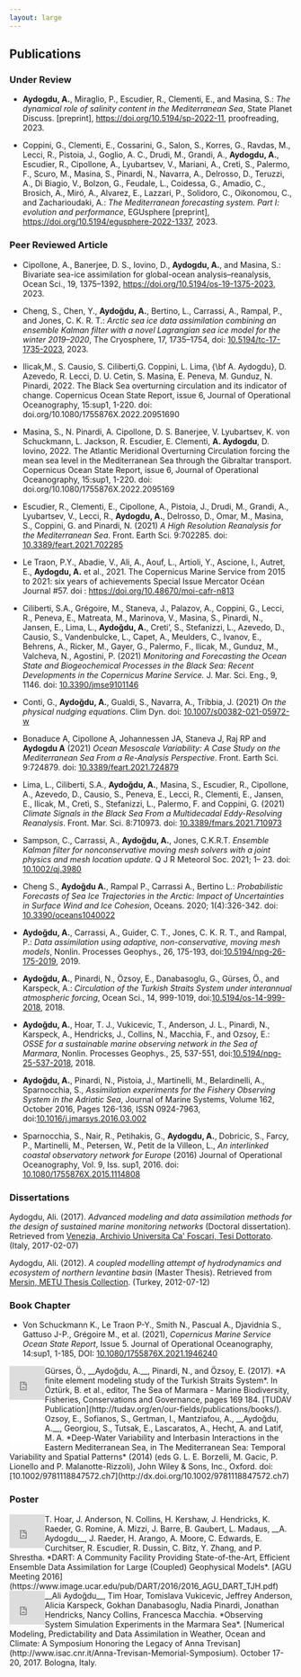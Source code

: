 ```yaml
---
layout: large
---
```

## Publications

### Under Review

- __Aydogdu, A.__, Miraglio, P., Escudier, R., Clementi, E., and Masina, S.: *The dynamical role of salinity content in the Mediterranean Sea*, State Planet Discuss. [preprint], https://doi.org/10.5194/sp-2022-11, proofreading, 2023.

-  Coppini, G., Clementi, E., Cossarini, G., Salon, S., Korres, G., Ravdas, M., Lecci, R., Pistoia, J., Goglio, A. C., Drudi, M., Grandi, A., __Aydogdu, A.__, Escudier, R., Cipollone, A., Lyubartsev, V., Mariani, A., Cretì, S., Palermo, F., Scuro, M., Masina, S., Pinardi, N., Navarra, A., Delrosso, D., Teruzzi, A., Di Biagio, V., Bolzon, G., Feudale, L., Coidessa, G., Amadio, C., Brosich, A., Miró, A., Alvarez, E., Lazzari, P., Solidoro, C., Oikonomou, C., and Zacharioudaki, A.: *The Mediterranean forecasting system. Part I: evolution and performance*, EGUsphere [preprint], https://doi.org/10.5194/egusphere-2022-1337, 2023.

### Peer Reviewed Article

- Cipollone, A., Banerjee, D. S., Iovino, D., __Aydogdu, A.__, and Masina, S.: Bivariate sea-ice assimilation for global-ocean analysis–reanalysis, Ocean Sci., 19, 1375–1392, https://doi.org/10.5194/os-19-1375-2023, 2023.

- Cheng, S., Chen, Y., __Aydoğdu, A.__, Bertino, L., Carrassi, A., Rampal, P., and Jones, C. K. R. T.: *Arctic sea ice data assimilation combining an ensemble Kalman filter with a novel Lagrangian sea ice model for the winter 2019–2020*, The Cryosphere, 17, 1735–1754, doi: [10.5194/tc-17-1735-2023](https://doi.org/10.5194/tc-17-1735-2023), 2023.

- Ilicak,M., S. Causio, S. Ciliberti,G. Coppini, L. Lima, {\bf A. Aydogdu}, D. Azevedo, R. Lecci, D. U. Cetin, S. Masina, E. Peneva, M. Gunduz, N. Pinardi, 2022. The Black Sea overturning circulation and its indicator of change. Copernicus Ocean State Report, issue 6, Journal of Operational Oceanography, 15:sup1, 1-220. doi: doi.org/10.1080/1755876X.2022.20951690

- Masina, S., N. Pinardi, A. Cipollone, D. S. Banerjee, V. Lyubartsev, K. von Schuckmann, L. Jackson, R. Escudier, E. Clementi, __A. Aydogdu__, D. Iovino, 2022. The Atlantic Meridional Overturning Circulation forcing the mean sea level in the Mediterranean Sea through the Gibraltar transport. Copernicus Ocean State Report, issue 6, Journal of Operational Oceanography, 15:sup1, 1-220. doi: doi.org/10.1080/1755876X.2022.2095169

- Escudier, R., Clementi, E., Cipollone, A., Pistoia, J., Drudi, M., Grandi, A., Lyubartsev, V., Lecci, R., __Aydogdu, A.__, Delrosso, D., Omar, M., Masina, S., Coppini, G. and Pinardi, N. (2021) *A High Resolution Reanalysis for the Mediterranean Sea*. Front. Earth Sci. 9:702285. doi: [10.3389/feart.2021.702285](https://doi.org/10.3389/feart.2021.702285)

- Le Traon, P.Y., Abadie, V., Ali, A., Aouf, L., Artioli, Y., Ascione, I., Autret, E., __Aydogdu, A.__ et al., 2021. The Copernicus Marine Service from 2015 to 2021: six years of achievements Special Issue Mercator Océan Journal #57. doi : https://doi.org/10.48670/moi-cafr-n813
- Ciliberti, S.A., Grégoire, M., Staneva, J., Palazov, A., Coppini, G., Lecci, R., Peneva, E., Matreata, M., Marinova, V., Masina, S., Pinardi, N., Jansen, E., Lima, L., __Aydoğdu, A.__, Creti’, S., Stefanizzi, L., Azevedo, D., Causio, S., Vandenbulcke, L., Capet, A., Meulders, C., Ivanov, E., Behrens, A., Ricker, M., Gayer, G., Palermo, F., Ilicak, M., Gunduz, M., Valcheva, N., Agostini, P. (2021) *Monitoring and Forecasting the Ocean State and Biogeochemical Processes in the Black Sea: Recent Developments in the Copernicus Marine Service.* J. Mar. Sci. Eng., 9, 1146. doi: [10.3390/jmse9101146](https://doi.org/10.3390/jmse9101146)

- Conti, G., __Aydoğdu, A.__, Gualdi, S., Navarra, A., Tribbia, J. (2021) *On the physical nudging equations*. Clim Dyn. doi: [10.1007/s00382-021-05972-w](https://doi.org/10.1007/s00382-021-05972-w)

- Bonaduce A, Cipollone A, Johannessen JA, Staneva J, Raj RP and __Aydogdu A__ (2021) *Ocean Mesoscale Variability: A Case Study on the Mediterranean Sea From a Re-Analysis Perspective*. Front. Earth Sci. 9:724879. doi: [10.3389/feart.2021.724879](https://doi.org/10.3389/feart.2021.724879)

- Lima, L., Ciliberti, S.A., __Aydoğdu, A.__, Masina, S., Escudier, R., Cipollone, A., Azevedo, D., Causio, S., Peneva, E., Lecci, R., Clementi, E., Jansen, E., Ilicak, M., Cretì, S., Stefanizzi, L., Palermo, F. and Coppini, G. (2021) *Climate Signals in the Black Sea From a Multidecadal Eddy-Resolving Reanalysis*. Front. Mar. Sci. 8:710973. doi: [10.3389/fmars.2021.710973](https://doi.org/10.3389/fmars.2021.710973)

- Sampson, C., Carrassi, A., __Aydoğdu, A.__, Jones, C.K.R.T. *Ensemble Kalman filter for nonconservative moving mesh solvers with a joint physics and mesh location update*. Q J R Meteorol Soc. 2021; 1– 23. doi: [10.1002/qj.3980](https://doi.org/10.1002/qj.3980)

- Cheng S., __Aydoğdu A.__, Rampal P., Carrassi A., Bertino L.: *Probabilistic Forecasts of Sea Ice Trajectories in the Arctic: Impact of Uncertainties in Surface Wind and Ice Cohesion*, Oceans. 2020; 1(4):326-342. doi: [10.3390/oceans1040022](https://doi.org/10.3390/oceans1040022)

-  __Aydoğdu, A.__, Carrassi, A., Guider, C. T., Jones, C. K. R. T., and Rampal, P.: *Data assimilation using adaptive, non-conservative, moving mesh models*, Nonlin. Processes Geophys., 26, 175-193, doi:[10.5194/npg-26-175-2019](https://doi.org/10.5194/npg-26-175-2019), 2019.

- __Aydoğdu, A.__, Pinardi, N., Özsoy, E., Danabasoglu, G., Gürses, Ö., and Karspeck, A.: *Circulation of the Turkish Straits System under interannual atmospheric forcing*, Ocean Sci., 14, 999-1019, doi:[10.5194/os-14-999-2018](https://doi.org/10.5194/os-14-999-2018), 2018.

- __Aydoğdu, A.__, Hoar, T. J., Vukicevic, T., Anderson, J. L., Pinardi, N., Karspeck, A., Hendricks, J., Collins, N., Macchia, F., and Ozsoy, E.: *OSSE for a sustainable marine observing network in the Sea of Marmara*, Nonlin. Processes Geophys., 25, 537-551, doi:[10.5194/npg-25-537-2018](https://doi.org/10.5194/npg-25-537-2018), 2018.

- __Aydoğdu, A.__, Pinardi, N., Pistoia, J., Martinelli, M., Belardinelli, A., Sparnocchia, S., *Assimilation experiments for the Fishery Observing System in the Adriatic Sea*, Journal of Marine Systems, Volume 162, October 2016, Pages 126-136, ISSN 0924-7963, doi:[10.1016/j.jmarsys.2016.03.002](http://dx.doi.org/10.1016/j.jmarsys.2016.03.002)

- Sparnocchia, S., Nair, R., Petihakis, G., __Aydogdu, A.__, Dobricic, S., Farcy, P., Martinelli, M., Petersen, W., Petit de la Villeon, L., *An interlinked coastal observatory network for Europe* (2016) Journal of Operational Oceanography, Vol. 9, Iss. sup1, 2016. doi: [10.1080/1755876X.2015.1114808](http://dx.doi.org/10.1080/1755876X.2015.1114808)

### Dissertations

Aydogdu, Ali. (2017). *Advanced modeling and data assimilation methods for the design of sustained marine monitoring networks* (Doctoral dissertation). Retrieved from [Venezia, Archivio Universita Ca' Foscari, Tesi Dottorato](http://dspace.unive.it/handle/10579/10343?show=full). (Italy, 2017-02-07)

Aydogdu, Ali. (2012). *A coupled modelling attempt of hydrodynamics and ecosystem of northern levantine basin* (Master Thesis). Retrieved from [Mersin, METU Thesis Collection](http://library.metu.edu.tr/search~S15/a?Aydo{u011F}du+Ali). (Turkey, 2012-07-12)

### Book Chapter

- Von Schuckmann K., Le Traon P-Y., Smith N., Pascual A., Djavidnia S., Gattuso J-P., Grégoire M., et al. (2021), *Copernicus Marine Service Ocean State Report*, Issue 5. Journal of Operational Oceanography, 14:sup1, 1-185, DOI: [10.1080/1755876X.2021.1946240](https://doi.org/10.1080/1755876X.2021.1946240)

<div style="float: left; clear: left">
<iframe src="https://widgets.figshare.com/articles/5853585/embed?show_title=0" width="63px" height="60px" frameborder="0"></iframe>
</div>
Gürses, Ö., __Aydoğdu, A.__, Pinardi, N., and Özsoy, E. (2017). *A finite element modeling study of the Turkish Straits System*. In Öztürk, B. et al., editor, The Sea of Marmara - Marine Biodiversity, Fisheries, Conservations and Governance, pages 169 184. [TUDAV Publication](http://tudav.org/en/our-fields/publications/books/).

<div style="float: left; clear: left">
<iframe style="width:63px; height:70px;" src="//e.issuu.com/embed.html#8893677/56704174" frameborder="0" allowfullscreen></iframe>
</div>
Ozsoy, E., Sofianos, S., Gertman, I., Mantziafou, A., __Aydoğdu, A.__, Georgiou, S., Tutsak, E., Lascaratos, A., Hecht, A. and Latif, M. A. *Deep-Water Variability and Interbasin Interactions in the Eastern Mediterranean Sea, in The Mediterranean Sea: Temporal Variability and Spatial Patterns* (2014) (eds G. L. E. Borzelli, M. Gacic, P. Lionello and P. Malanotte-Rizzoli), John Wiley & Sons, Inc., Oxford. doi:[10.1002/9781118847572.ch7](http://dx.doi.org/10.1002/9781118847572.ch7)

### Poster

<div style="float: left; clear: left">
<iframe src="https://widgets.figshare.com/articles/5821671/embed?show_title=0" width="63" height="60" frameborder="0"></iframe>
</div>
T. Hoar, J. Anderson, N. Collins, H. Kershaw, J. Hendricks, K. Raeder, G. Romine, A. Mizzi, J. Barre, B. Gaubert, L. Madaus, __A. Aydogdu__, J. Raeder, H. Arango, A. Moore, C. Edwards, E. Curchitser, R. Escudier, R. Dussin, C. Bitz, Y. Zhang, and P. Shrestha. *DART: A Community Facility Providing State-of-the-Art, Efficient
Ensemble Data Assimilation for Large (Coupled) Geophysical Models*. [AGU Meeting 2016](https://www.image.ucar.edu/pub/DART/2016/2016_AGU_DART_TJH.pdf)


<div style="float: left; clear: left">
<iframe src="https://widgets.figshare.com/articles/5738487/embed?show_title=0" width="63" height="60" frameborder="0"></iframe>
</div>
__Ali Aydoğdu__, Tim Hoar, Tomislava Vukicevic, Jeffrey Anderson, Alicia Karspeck, Gokhan Danabasoglu, Nadia Pinardi, Jonathan Hendricks, Nancy Collins, Francesca Macchia. *Observing System Simulation Experiments in the Marmara Sea*. [Numerical Modeling, Predictability and Data Assimilation in Weather, Ocean and Climate: A Symposium Honoring the Legacy of Anna Trevisan](http://www.isac.cnr.it/Anna-Trevisan-Memorial-Symposium). October 17-20, 2017. Bologna, Italy.

